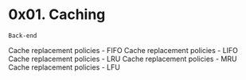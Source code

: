 # 0x01. Caching
`Back-end`

Cache replacement policies - FIFO
Cache replacement policies - LIFO
Cache replacement policies - LRU
Cache replacement policies - MRU
Cache replacement policies - LFU
